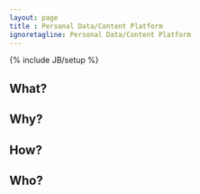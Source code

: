 ```yaml
---
layout: page
title : Personal Data/Content Platform
ignoretagline: Personal Data/Content Platform
---
```

{% include JB/setup %}

## What?

## Why?

## How?

## Who?